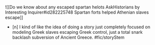 ![[Do we know about any escaped spartan helots  AskHistorians by Interesting Inquirer#id282225748 Spartan forts helped Athenian slaves escape]]

 * [n] I kind of like the idea of doing a story just completely focused on modeling Greek slaves escaping Greek control, just a total snark backlash subversion of Ancient Greece. #fic/storyStem 


